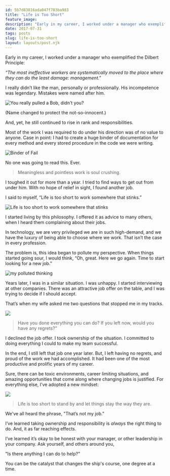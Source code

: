 ```yaml
---
id: 5b7d83816ada047f703ba983
title: "Life is Too Short"
feature_image: 
description: "Early in my career, I worked under a manager who exemplified the Dilbert Principle:"
date: 2017-07-31
tags: posts
slug: life-is-too-short
layout: layouts/post.njk
---
```


Early in my career, I worked under a manager who exemplified the Dilbert Principle:

_“The most ineffective workers are systematically moved to the place where they can do the least damage: management."_

I really didn’t like the man, personally or professionally. His incompetence was legendary. Mistakes were named after him.

![You really pulled a Bob, didn't you?](/content/images/2017/07/you-really-pulled-a-bob.jpg)

(Name changed to protect the not-so-innocent.)

And, yet, he still continued to rise in rank and responsibilities.

Most of the work I was required to do under his direction was of no value to anyone. Case in point: I had to create a huge binder of documentation for every method and every stored procedure in the code we were writing.

![Binder of Fail](/content/images/2017/07/binder-of-fail.jpg)

No one was going to read this. Ever.

> Meaningless and pointless work is soul crushing.

I toughed it out for more than a year. I tried to find ways to get out from under him. With no hope of relief in sight, I found another job.

I said to myself, “Life is too short to work somewhere that stinks.”

![Life is too short to work somewhere that stinks](/content/images/2017/07/life-is-too-short-stinks-1.jpg)

I started living by this philosophy. I offered it as advice to many others, when I heard them complaining about their jobs.

In technology, we are very privileged we are in such high-demand, and we have the luxury of being able to choose where we work. That isn’t the case in every profession.

The problem is, this idea began to pollute my perspective. When things started going sour, I would think, “Oh, great. Here we go again. Time to start looking for a new job.”

![my polluted thinking](/content/images/2017/07/life-is-too-short-stinks-2.jpg)

Years later, I was in a similar situation. I was unhappy. I started interviewing at other companies. There was an attractive job offer on the table, and I was trying to decide if I should accept.

That’s when my wife asked me two questions that stopped me in my tracks.

![](/content/images/2017/07/have-you-done-everything.jpg)

> Have you done everything you can do? If you left now, would you have any regrets?"

I declined the job offer. I took ownership of the situation. I committed to doing everything I could to make my team successful.

In the end, I still left that job one year later. But, I left having no regrets, and proud of the work we had accomplished. It had been one of the most productive and prolific years of my career.

Sure, there can be toxic environments, career limiting situations, and amazing opportunities that come along where changing jobs is justified. For everything else, I’ve adopted a new mindset:

![](/content/images/2017/07/life-is-too-short-to-let-things-stay-the-way-they-are.jpg)

> Life is too short to stand by and let things stay the way they are.

We've all heard the phrase, "That’s not my job."

I’ve learned taking ownership and responsibility is _always_ the right thing to do. And, it as far reaching effects.

I’ve learned it’s okay to be honest with your manager, or other leadership in your company. Ask yourself, and others around you,

"Is there anything I can do to help?"

You can be the catalyst that changes the ship's course, one degree at a time.
